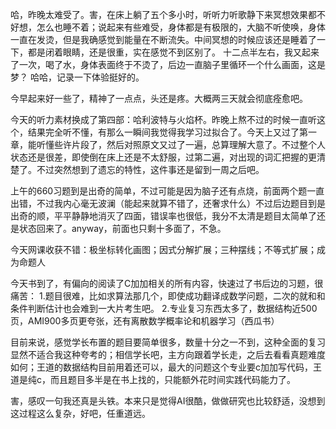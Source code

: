 哈，昨晚太难受了。害，在床上躺了五个多小时，听听力听歌静下来冥想效果都不好想，怎么也睡不着；说起来有些难受，身体都是有极限的，大脑不听使唤，身体一直在发烫，但是我确感觉到能量在不断流失。中间冥想的时候应该还是睡着了一下，都是闭着眼睛，还是很重，实在感觉不到区别了。
十二点半左右，我又起来了一次，喝了水，身体表面终于不烫了，后边一直脑子里循环一个什么画面，这是梦？
哈哈，记录一下体验挺好的。

今早起来好一些了，精神了一点点，头还是疼。大概两三天就会彻底痊愈吧。

今天的听力素材换成了第四部：哈利波特与火焰杯。昨晚上熬不过的时候一直听这个，结果完全听不懂，有那么一瞬间我觉得我学习过拟合了。今天上又过了第一章，能听懂些许片段了，然后对照原文又过了一遍，总算理解大意了。不过整个人状态还是很差，即使倒在床上还是不太舒服，过第二遍，对出现的词汇把握的更清楚了。不过突然想到了遗忘的特性，这件事还是留到一周之后吧。

上午的660习题到是出奇的简单，不过可能是因为脑子还有点烧，前面两个题一直出错，不过我内心毫无波澜（能起来就算不错了，还奢求什么）不过后边题目到是出奇的顺，平平静静地消灭了四面，错误率也很低，我分不太清是题目太简单了还是状态回来了。anyway，前面也只剩十多面了，不急。

今天网课收获不错：极坐标转化画图；因式分解扩展；三种摆线；不等式扩展；成为命题人

今天书到了，有偏向的阅读了C加加相关的所有内容，快速过了书后边的习题，很痛苦：
    1.题目很难，比如求算法那几个，即使成功翻译成数学问题，二次的就和和条件判断估计也会难到一大片考生吧。
    2.专业复习东西太多了，数据结构近500页，AMI900多页更夸张，还有离散数学概率论和机器学习（西瓜书）

目前来说，感觉学长布置的题目要简单很多，数量十分之一不到，这种全面的复习显然不适合我这种夸考的；相信学长吧，主方向跟着学长走，之后去看看真题难度如何；王道的数据结构目前用着还可以，最大的问题这个专业要c加加写代码，王道是纯c，而且题目多半是在书上找的，只能额外花时间实践代码能力了。

害，感叹一句我还真是头铁。本来只是觉得AI很酷，做做研究也比较舒适，没想到这过程这么复杂，好吧，任重道远。


